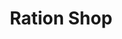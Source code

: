 ---
title: "Ration Shop"
url: /sreekrishnapuram/ration-shop-ottappalam-mannarkad-road/
shop: Lebensmittel
---